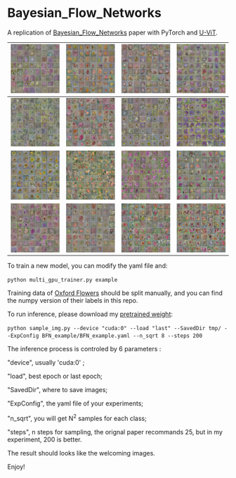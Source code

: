 # Bayesian_Flow_Networks
A replication of [Bayesian_Flow_Networks](https://arxiv.org/abs/2308.07037) paper with PyTorch and [U-ViT](https://arxiv.org/pdf/2209.12152.pdf).

| ![samples_01](images/samples_01.png) | ![samples_05](images/samples_05.png) | ![samples_13](images/samples_13.png) | ![samples_29](images/samples_29.png) |
| ------------------------------------ | ------------------------------------ | ------------------------------------ | ------------------------------------ |
| ![samples_35](images/samples_35.png) | ![samples_41](images/samples_41.png) | ![samples_49](images/samples_49.png) | ![samples_52](images/samples_52.png) |
| ![samples_54](images/samples_54.png) | ![samples_60](images/samples_60.png) | ![samples_66](images/samples_66.png) | ![samples_73](images/samples_73.png) |
| ![samples_86](images/samples_86.png) | ![samples_91](images/samples_91.png) | ![samples_99](images/samples_99.png) | ![samples100](images/samples100.png) |

To train a new model, you can modify the yaml file and:

` python multi_gpu_trainer.py example `

Training data of [Oxford Flowers](https://www.robots.ox.ac.uk/~vgg/data/flowers/) should be split manually, and you can find the numpy version of their labels in this repo.

To run inference, please  download my [pretrained weight](https://drive.google.com/file/d/1OjzcLhEVofZNDO4UjM8beaEzNl2f5zIq/view?usp=sharing):

` python sample_img.py --device "cuda:0" --load "last" --SavedDir tmp/ --ExpConfig BFN_example/BFN_example.yaml --n_sqrt 8 --steps 200 `

The inference process is controled by 6 parameters :

"device", usually 'cuda:0' ;

"load", best epoch or last epoch;

"SavedDir", where to save images;

"ExpConfig", the yaml file of your experiments;

"n_sqrt", you will get N<sup>2</sup> samples for each class;

"steps", n steps for sampling, the orignal paper recommands 25, but in my experiment, 200 is better.

The result should looks like the welcoming images.

Enjoy!

